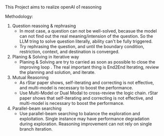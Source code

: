 This Project aims to realize openAI o1 reasoning

Methodology:
1. Question reasoing & rephrasing
   - In most case, a question can not be well-solved, becasue the model can not find out the real meaning/intension of the question. So the LLM tring to solve question literally, ability can't be fully triggered.
   - Try rephrasing the question, and until the boundary condition, restriction, context, and destination is converged.
2. Planing & Solving in Iterative way
   - Planing & Solving are try to carried as soon as possible to close the improving loop . The real important thing is End2End Iterating, review the planning and solution, and iterate.
3. Mutual Reasoning
   - As rStar paper shows, self-iterating and correcting is not effective, and multi-model is necessary to boost the performance.
   - Use Multi-Model or Dual Modal to cross-review the logic chain. rStar paper shows that self-iterating and correcting is not effective, and multi-model is necessary to boost the performance.
4. Parallel-beam searching
   - Use parallel-beam searching to balance the exploration and exploitation. Single instance may have performance degradation during exploration. Reasoning improvement can not rely on single branch iteration.
